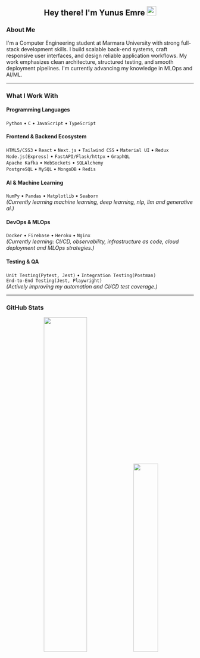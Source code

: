 <h2 align="center">Hey there! I'm Yunus Emre <img src="https://github.com/yunustechin/yunustechin/blob/master/Hi.gif" width="25"></h2>

### About Me

I'm a Computer Engineering student at Marmara University with strong full-stack development skills. I build scalable back-end systems, craft responsive user interfaces, and design reliable application workflows. My work emphasizes clean architecture, structured testing, and smooth deployment pipelines. I'm currently advancing my knowledge in MLOps and AI/ML.

---

### What I Work With

#### Programming Languages
`Python` • `C` • `JavaScript` • `TypeScript`

#### Frontend & Backend Ecosystem 
`HTML5/CSS3` • `React` • `Next.js` • `Tailwind CSS` • `Material UI` • `Redux`           
`Node.js(Express)` • `FastAPI/Flask/httpx` • `GraphQL`   
`Apache Kafka` • `WebSockets` • `SQLAlchemy`    
`PostgreSQL` • `MySQL` • `MongoDB` • `Redis`        

#### AI & Machine Learning
`NumPy` • `Pandas` • `Matplotlib` • `Seaborn`    
*(Currently learning machine learning, deep learning, nlp, llm and generative ai.)*

#### DevOps & MLOps
`Docker` • `Firebase` • `Heroku` • `Nginx`    
*(Currently learning: CI/CD, observability, infrastructure as code, cloud deployment and MLOps strategies.)*

#### Testing & QA
`Unit Testing(Pytest, Jest)` • `Integration Testing(Postman)`      
`End-to-End Testing(Jest, Playwright)`  
*(Actively improving my automation and CI/CD test coverage.)*


---

### GitHub Stats

<p align="center">
  <img src="https://github-readme-stats.vercel.app/api?username=yunustechin&show_icons=true&theme=dark&count_private=true&hide_border=true" width="48%"/>
  <img src="https://github-readme-stats.vercel.app/api/top-langs/?username=yunustechin&layout=compact&theme=dark&hide_border=true" width="36%"/>
</p>
